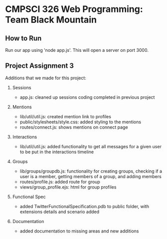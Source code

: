 # CMPSCI 326 Web Programming: Team Black Mountain

## How to Run
Run our app using 'node app.js'. This will open a server on port 3000.

## Project Assignment 3
Additions that we made for this project:

1. Sessions
   - app.js: cleaned up sessions coding completed in previous project

2. Mentions
   - lib/util/util.js: created mention link to profiles
   - public/stylesheets/style.css: added styling to the mentions
   - routes/connect.js: shows mentions on connect page

3. Interactions
   - lib/util/util.js: added functionality to get all messages for a given user to be put in the interactions timeline

4. Groups
   - lib/groups/groupdb.js: functionality for creating groups, checking if a user is a member, getting members of a group, and adding members
   - routes/profile.js: added route for group 
   - views/group_profile.ejs: html for group profiles

5. Functional Spec
   - added TwitterFunctionalSpecification.pdb to public folder, with extensions details and scenario added

6. Documentation
   - added documentation to missing areas and new additions
